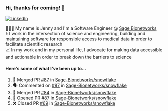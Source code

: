 ### Hi, thanks for coming! 👋
[![LinkedIn](https://img.shields.io/badge/-Jenny_V._Medina-0A66C2?style=flat-square?&logo=LinkedIn&logoColor=white)](https://www.linkedin.com/in/jenny-v-medina-a53a0332/)

👩🏻‍💻 My name is Jenny and I'm a Software Engineer @ [Sage Bionetworks](https://sagebionetworks.org/)\
⚕️ I work in the intersection of science and engineering, building and maintaining software for responsible access to medical data in order to facilitate scientific research\
📈 In my work and in my personal life, I advocate for making data accessible and actionable in order to break down the barriers to science

#### Here's some of what I've been up to...

<!--START_SECTION:activity-->
1. 🎉 Merged PR [#87](https://github.com/Sage-Bionetworks/snowflake/pull/87) in [Sage-Bionetworks/snowflake](https://github.com/Sage-Bionetworks/snowflake)
2. 🗣 Commented on [#87](https://github.com/Sage-Bionetworks/snowflake/pull/87#issuecomment-2491470697) in [Sage-Bionetworks/snowflake](https://github.com/Sage-Bionetworks/snowflake)
3. 🎉 Merged PR [#84](https://github.com/Sage-Bionetworks/snowflake/pull/84) in [Sage-Bionetworks/snowflake](https://github.com/Sage-Bionetworks/snowflake)
4. 💪 Opened PR [#87](https://github.com/Sage-Bionetworks/snowflake/pull/87) in [Sage-Bionetworks/snowflake](https://github.com/Sage-Bionetworks/snowflake)
5. ❌ Closed PR [#69](https://github.com/Sage-Bionetworks/snowflake/pull/69) in [Sage-Bionetworks/snowflake](https://github.com/Sage-Bionetworks/snowflake)
<!--END_SECTION:activity-->
